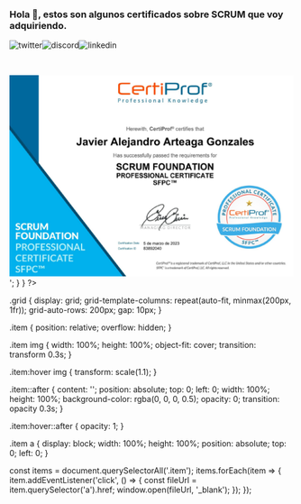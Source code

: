 ### Hola 👋, estos son algunos certificados sobre SCRUM que voy adquiriendo.
<p>
<a href="https://twitter.com/Javier_Argo" target="_blank">
   <img align="left" alt="twitter" src="https://img.shields.io/badge/Twitter-1DA1F2?style=for-the-badge&logo=twitter&logoColor=white" />
</a>&nbsp;&nbsp;

<a href="https://discordapp.com/users/JavierArgo#5553" target="_blank">
   <img align="left" alt="discord" src="https://img.shields.io/badge/Discord-7289DA?style=for-the-badge&logo=discord&logoColor=white" />
</a>&nbsp;&nbsp;

<a href="https://www.linkedin.com/in/javierargo/" target="_blank">
   <img align="left" alt="linkedin" src="https://img.shields.io/badge/LinkedIn-0077B5?style=for-the-badge&logo=linkedin&logoColor=white" />
</a>
<p/>

<br/>

<div class="grid">
  <?php
  $files = glob('*.*');
  foreach($files as $file) {
    $ext = pathinfo($file, PATHINFO_EXTENSION);
    if ($ext != 'md') { // Excluye el archivo README.md
      echo '<div class="item"><a href="https://github.com/javierstamina/scrum/blob/master/SPFC%20Certiprof%202023.pdf" target="_blank"><img src="https://github.com/javierstamina/scrum/blob/master/SPFC%20Certiprof%202023.pdf"></a></div>';
    }
  }
  ?>
</div>

.grid {
  display: grid;
  grid-template-columns: repeat(auto-fit, minmax(200px, 1fr));
  grid-auto-rows: 200px;
  gap: 10px;
}

.item {
  position: relative;
  overflow: hidden;
}

.item img {
  width: 100%;
  height: 100%;
  object-fit: cover;
  transition: transform 0.3s;
}

.item:hover img {
  transform: scale(1.1);
}

.item::after {
  content: '';
  position: absolute;
  top: 0;
  left: 0;
  width: 100%;
  height: 100%;
  background-color: rgba(0, 0, 0, 0.5);
  opacity: 0;
  transition: opacity 0.3s;
}

.item:hover::after {
  opacity: 1;
}

.item a {
  display: block;
  width: 100%;
  height: 100%;
  position: absolute;
  top: 0;
  left: 0;
}


const items = document.querySelectorAll('.item');
items.forEach(item => {
  item.addEventListener('click', () => {
    const fileUrl = item.querySelector('a').href;
    window.open(fileUrl, '_blank');
  });
});

